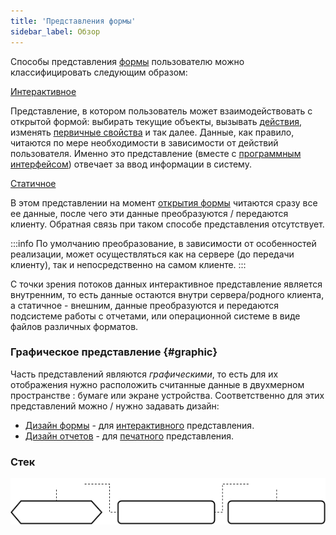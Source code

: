 ```yaml
---
title: 'Представления формы'
sidebar_label: Обзор
---
```


Способы представления [формы](Forms.md) пользователю можно классифицировать следующим образом:

[Интерактивное](Interactive_view.md)

Представление, в котором пользователь может взаимодействовать с открытой формой: выбирать текущие объекты, вызывать [действия](Actions.md), изменять [первичные свойства](Data_properties_DATA_.md) и так далее. Данные, как правило, читаются по мере необходимости в зависимости от действий пользователя. Именно это представление (вместе с [программным интерфейсом](Integration.md)) отвечает за ввод информации в систему.

[Статичное](Static_view.md)

В этом представлении на момент [открытия формы](Open_form.md) читаются сразу все ее данные, после чего эти данные преобразуются / передаются клиенту. Обратная связь при таком способе представления отсутствует.


:::info
По умолчанию преобразование, в зависимости от особенностей реализации, может осуществляться как на сервере (до передачи клиенту), так и непосредственно на самом клиенте.
:::

С точки зрения потоков данных интерактивное представление является внутренним, то есть данные остаются внутри сервера/родного клиента, а статичное - внешним, данные преобразуются и передаются подсистеме работы с отчетами, или операционной системе в виде файлов различных форматов. 

### Графическое представление {#graphic}

Часть представлений являются *графическими*, то есть для их отображения нужно расположить считанные данные в двухмерном пространстве : бумаге или экране устройства. Соответственно для этих представлений можно / нужно задавать дизайн:

-   [Дизайн формы](Form_design.md) - для [интерактивного](Interactive_view.md) представления.
-   [Дизайн отчетов](Report_design.md) - для [печатного](Print_view.md) представления.

### Стек


![](download/temp/svgout8098378449490349093.png)
